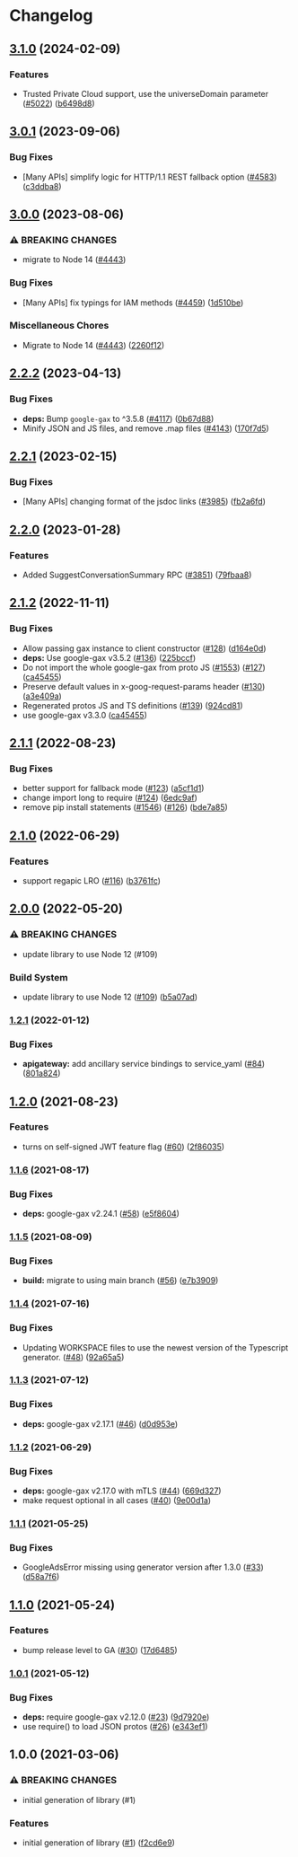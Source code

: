 # Changelog

## [3.1.0](https://github.com/googleapis/google-cloud-node/compare/api-gateway-v3.0.1...api-gateway-v3.1.0) (2024-02-09)


### Features

* Trusted Private Cloud support, use the universeDomain parameter  ([#5022](https://github.com/googleapis/google-cloud-node/issues/5022)) ([b6498d8](https://github.com/googleapis/google-cloud-node/commit/b6498d8580d056817981dedbaa0ea5d82e9dccc2))

## [3.0.1](https://github.com/googleapis/google-cloud-node/compare/api-gateway-v3.0.0...api-gateway-v3.0.1) (2023-09-06)


### Bug Fixes

* [Many APIs] simplify logic for HTTP/1.1 REST fallback option ([#4583](https://github.com/googleapis/google-cloud-node/issues/4583)) ([c3ddba8](https://github.com/googleapis/google-cloud-node/commit/c3ddba8df9fee6185e36a4e99f7c67b0319f1242))

## [3.0.0](https://github.com/googleapis/google-cloud-node/compare/api-gateway-v2.2.2...api-gateway-v3.0.0) (2023-08-06)


### ⚠ BREAKING CHANGES

* migrate to Node 14 ([#4443](https://github.com/googleapis/google-cloud-node/issues/4443))

### Bug Fixes

* [Many APIs] fix typings for IAM methods ([#4459](https://github.com/googleapis/google-cloud-node/issues/4459)) ([1d510be](https://github.com/googleapis/google-cloud-node/commit/1d510bef5bd7b0ac3552b4729ef3d9ebe1ac3dc4))


### Miscellaneous Chores

* Migrate to Node 14 ([#4443](https://github.com/googleapis/google-cloud-node/issues/4443)) ([2260f12](https://github.com/googleapis/google-cloud-node/commit/2260f12543d171bda95345e53475f5f0fdc45770))

## [2.2.2](https://github.com/googleapis/google-cloud-node/compare/api-gateway-v2.2.1...api-gateway-v2.2.2) (2023-04-13)


### Bug Fixes

* **deps:** Bump `google-gax` to ^3.5.8 ([#4117](https://github.com/googleapis/google-cloud-node/issues/4117)) ([0b67d88](https://github.com/googleapis/google-cloud-node/commit/0b67d883963643ce1b4f6d2ccd3e8d37adf6e029))
* Minify JSON and JS files, and remove .map files ([#4143](https://github.com/googleapis/google-cloud-node/issues/4143)) ([170f7d5](https://github.com/googleapis/google-cloud-node/commit/170f7d57b8fd344d182a8e758867b8124722eebc))

## [2.2.1](https://github.com/googleapis/google-cloud-node/compare/api-gateway-v2.2.0...api-gateway-v2.2.1) (2023-02-15)


### Bug Fixes

* [Many APIs] changing format of the jsdoc links ([#3985](https://github.com/googleapis/google-cloud-node/issues/3985)) ([fb2a6fd](https://github.com/googleapis/google-cloud-node/commit/fb2a6fdbd9dcf2ae91b3767629d71f0970d0712c))

## [2.2.0](https://github.com/googleapis/google-cloud-node/compare/api-gateway-v2.1.2...api-gateway-v2.2.0) (2023-01-28)


### Features

* Added SuggestConversationSummary RPC ([#3851](https://github.com/googleapis/google-cloud-node/issues/3851)) ([79fbaa8](https://github.com/googleapis/google-cloud-node/commit/79fbaa833d08738fa37aa37158ddb5b1c91710e1))

## [2.1.2](https://github.com/googleapis/nodejs-api-gateway/compare/v2.1.1...v2.1.2) (2022-11-11)


### Bug Fixes

* Allow passing gax instance to client constructor ([#128](https://github.com/googleapis/nodejs-api-gateway/issues/128)) ([d164e0d](https://github.com/googleapis/nodejs-api-gateway/commit/d164e0d73efc730aa20df74a6333e7b139076225))
* **deps:** Use google-gax v3.5.2 ([#136](https://github.com/googleapis/nodejs-api-gateway/issues/136)) ([225bccf](https://github.com/googleapis/nodejs-api-gateway/commit/225bccfd96bdde4329c8481f104379e2293139f0))
* Do not import the whole google-gax from proto JS ([#1553](https://github.com/googleapis/nodejs-api-gateway/issues/1553)) ([#127](https://github.com/googleapis/nodejs-api-gateway/issues/127)) ([ca45455](https://github.com/googleapis/nodejs-api-gateway/commit/ca45455b795e42a95b6e1f814a821467d612bc8d))
* Preserve default values in x-goog-request-params header ([#130](https://github.com/googleapis/nodejs-api-gateway/issues/130)) ([a3e409a](https://github.com/googleapis/nodejs-api-gateway/commit/a3e409abde922fb3adc6eb1888e8a954702cfed2))
* Regenerated protos JS and TS definitions ([#139](https://github.com/googleapis/nodejs-api-gateway/issues/139)) ([924cd81](https://github.com/googleapis/nodejs-api-gateway/commit/924cd8179365dc4364d5431e6e7abab31f6d2bee))
* use google-gax v3.3.0 ([ca45455](https://github.com/googleapis/nodejs-api-gateway/commit/ca45455b795e42a95b6e1f814a821467d612bc8d))

## [2.1.1](https://github.com/googleapis/nodejs-api-gateway/compare/v2.1.0...v2.1.1) (2022-08-23)


### Bug Fixes

* better support for fallback mode ([#123](https://github.com/googleapis/nodejs-api-gateway/issues/123)) ([a5cf1d1](https://github.com/googleapis/nodejs-api-gateway/commit/a5cf1d1322bd1f7c70e995b15ce81f54ad5b10de))
* change import long to require ([#124](https://github.com/googleapis/nodejs-api-gateway/issues/124)) ([6edc9af](https://github.com/googleapis/nodejs-api-gateway/commit/6edc9af8b60cf5bf6494dbc9560ffe1962c268b3))
* remove pip install statements ([#1546](https://github.com/googleapis/nodejs-api-gateway/issues/1546)) ([#126](https://github.com/googleapis/nodejs-api-gateway/issues/126)) ([bde7a85](https://github.com/googleapis/nodejs-api-gateway/commit/bde7a858a9fdb90614a0a5996c525214053e6cb7))

## [2.1.0](https://github.com/googleapis/nodejs-api-gateway/compare/v2.0.0...v2.1.0) (2022-06-29)


### Features

* support regapic LRO ([#116](https://github.com/googleapis/nodejs-api-gateway/issues/116)) ([b3761fc](https://github.com/googleapis/nodejs-api-gateway/commit/b3761fc10fc5f3160ac29dbebfd86fda99de00e6))

## [2.0.0](https://github.com/googleapis/nodejs-api-gateway/compare/v1.2.1...v2.0.0) (2022-05-20)


### ⚠ BREAKING CHANGES

* update library to use Node 12 (#109)

### Build System

* update library to use Node 12 ([#109](https://github.com/googleapis/nodejs-api-gateway/issues/109)) ([b5a07ad](https://github.com/googleapis/nodejs-api-gateway/commit/b5a07ad01f8a9d74a8a713ff412ef165f5f494d8))

### [1.2.1](https://github.com/googleapis/nodejs-api-gateway/compare/v1.2.0...v1.2.1) (2022-01-12)


### Bug Fixes

* **apigateway:** add ancillary service bindings to service_yaml ([#84](https://github.com/googleapis/nodejs-api-gateway/issues/84)) ([801a824](https://github.com/googleapis/nodejs-api-gateway/commit/801a82482addc0acb8485c484b050cd34e39d270))

## [1.2.0](https://www.github.com/googleapis/nodejs-api-gateway/compare/v1.1.6...v1.2.0) (2021-08-23)


### Features

* turns on self-signed JWT feature flag ([#60](https://www.github.com/googleapis/nodejs-api-gateway/issues/60)) ([2f86035](https://www.github.com/googleapis/nodejs-api-gateway/commit/2f86035d2a76604b0e4dad97272781e25e4fe899))

### [1.1.6](https://www.github.com/googleapis/nodejs-api-gateway/compare/v1.1.5...v1.1.6) (2021-08-17)


### Bug Fixes

* **deps:** google-gax v2.24.1 ([#58](https://www.github.com/googleapis/nodejs-api-gateway/issues/58)) ([e5f8604](https://www.github.com/googleapis/nodejs-api-gateway/commit/e5f8604007dfcc0c58c016a0253b9b65616a5ae4))

### [1.1.5](https://www.github.com/googleapis/nodejs-api-gateway/compare/v1.1.4...v1.1.5) (2021-08-09)


### Bug Fixes

* **build:** migrate to using main branch ([#56](https://www.github.com/googleapis/nodejs-api-gateway/issues/56)) ([e7b3909](https://www.github.com/googleapis/nodejs-api-gateway/commit/e7b3909be004b229ae1151514b8b108286a0d6a5))

### [1.1.4](https://www.github.com/googleapis/nodejs-api-gateway/compare/v1.1.3...v1.1.4) (2021-07-16)


### Bug Fixes

* Updating WORKSPACE files to use the newest version of the Typescript generator. ([#48](https://www.github.com/googleapis/nodejs-api-gateway/issues/48)) ([92a65a5](https://www.github.com/googleapis/nodejs-api-gateway/commit/92a65a5be258a685cbed2780f70db0ecf91b65fd))

### [1.1.3](https://www.github.com/googleapis/nodejs-api-gateway/compare/v1.1.2...v1.1.3) (2021-07-12)


### Bug Fixes

* **deps:** google-gax v2.17.1 ([#46](https://www.github.com/googleapis/nodejs-api-gateway/issues/46)) ([d0d953e](https://www.github.com/googleapis/nodejs-api-gateway/commit/d0d953e87e8fe2d04f64e82923396da9b38925ad))

### [1.1.2](https://www.github.com/googleapis/nodejs-api-gateway/compare/v1.1.1...v1.1.2) (2021-06-29)


### Bug Fixes

* **deps:** google-gax v2.17.0 with mTLS ([#44](https://www.github.com/googleapis/nodejs-api-gateway/issues/44)) ([669d327](https://www.github.com/googleapis/nodejs-api-gateway/commit/669d32783d642d1bd6b2ee743200f2002878ab79))
* make request optional in all cases ([#40](https://www.github.com/googleapis/nodejs-api-gateway/issues/40)) ([9e00d1a](https://www.github.com/googleapis/nodejs-api-gateway/commit/9e00d1a4f8207880ceefa0717ddd68a1d61f45e6))

### [1.1.1](https://www.github.com/googleapis/nodejs-api-gateway/compare/v1.1.0...v1.1.1) (2021-05-25)


### Bug Fixes

* GoogleAdsError missing using generator version after 1.3.0 ([#33](https://www.github.com/googleapis/nodejs-api-gateway/issues/33)) ([d58a7f6](https://www.github.com/googleapis/nodejs-api-gateway/commit/d58a7f6ac39c050cacb82367588a536df5b94090))

## [1.1.0](https://www.github.com/googleapis/nodejs-api-gateway/compare/v1.0.1...v1.1.0) (2021-05-24)


### Features

* bump release level to GA ([#30](https://www.github.com/googleapis/nodejs-api-gateway/issues/30)) ([17d6485](https://www.github.com/googleapis/nodejs-api-gateway/commit/17d6485a5061f8c1f14e835d335b88e6bc427ff0))

### [1.0.1](https://www.github.com/googleapis/nodejs-api-gateway/compare/v1.0.0...v1.0.1) (2021-05-12)


### Bug Fixes

* **deps:** require google-gax v2.12.0 ([#23](https://www.github.com/googleapis/nodejs-api-gateway/issues/23)) ([9d7920e](https://www.github.com/googleapis/nodejs-api-gateway/commit/9d7920ea5e76253e1a042f29ff67dc5c36df0015))
* use require() to load JSON protos ([#26](https://www.github.com/googleapis/nodejs-api-gateway/issues/26)) ([e343ef1](https://www.github.com/googleapis/nodejs-api-gateway/commit/e343ef1bf9c8d34ec4f1a0281ed40ff4184c976f))

## 1.0.0 (2021-03-06)


### ⚠ BREAKING CHANGES

* initial generation of library (#1)

### Features

* initial generation of library ([#1](https://www.github.com/googleapis/nodejs-api-gateway/issues/1)) ([f2cd6e9](https://www.github.com/googleapis/nodejs-api-gateway/commit/f2cd6e9d92551ef6cdbc34a51ab9cf660e1de54d))

